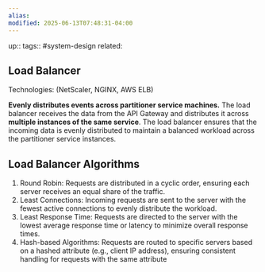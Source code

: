 ```yaml
---
alias: 
modified: 2025-06-13T07:48:31-04:00
---
```

up::
tags:: #system-design
related:

## Load Balancer
Technologies: (NetScaler, NGINX, AWS ELB)

**Evenly distributes events across partitioner service machines.** The load balancer receives the data from the API Gateway and distributes it across **multiple instances of the same service**. The load balancer ensures that the incoming data is evenly distributed to maintain a balanced workload across the partitioner service instances.


## Load Balancer Algorithms
1. Round Robin: Requests are distributed in a cyclic order, ensuring each server receives an equal share of the traffic.
2. Least Connections: Incoming requests are sent to the server with the fewest active connections to evenly distribute the workload.
3. Least Response Time: Requests are directed to the server with the lowest average response time or latency to minimize overall response times.
4. Hash-based Algorithms: Requests are routed to specific servers based on a hashed attribute (e.g., client IP address), ensuring consistent handling for requests with the same attribute
